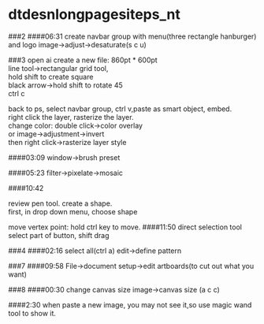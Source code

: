 # dtdesnlongpagesiteps_nt
###2
####06:31
create navbar group with menu(three rectangle hanburger) and logo
image->adjust->desaturate(s c u)

###3
open ai create a new file: 860pt * 600pt  
line tool->rectangular grid tool,  
hold shift to create square  
black arrow->hold shift to rotate 45  
ctrl c

back to ps, select navbar group, ctrl v,paste as smart object, embed.  
right click the layer, rasterize the layer.  
change color: double click->color overlay  
or image->adjustment->invert  
then right click->rasterize layer style  

####03:09
window->brush preset


####05:23
filter->pixelate->mosaic

####10:42

review pen tool. create a shape.  
first, in drop down menu, choose shape

move vertex point:
hold ctrl key to move.
####11:50
direct selection tool
select part of button, shift drag


###4
####02:16
select all(ctrl a)
edit->define pattern

###7
####09:58
File->document setup->edit artboards(to cut out what you want)

###8
####00:30 change canvas size
image->canvas size (a c c)


####2:30
when paste a new image, you may not see it,so use magic wand tool to show it.

